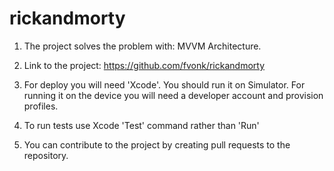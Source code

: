 # rickandmorty



1.  The project solves the problem with: MVVM Architecture.

2.  Link to the project: https://github.com/fvonk/rickandmorty

3.  For deploy you will need 'Xcode'.
    You should run it on Simulator. For running it on the device you will need a developer account and provision profiles.

4.  To run tests use Xcode 'Test' command rather than 'Run'

5.  You can contribute to the project by creating pull requests to the repository.
